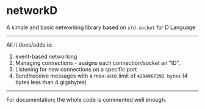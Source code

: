 # networkD
A simple and basic networking library based on `std.socket` for D Language

---

All it does/adds is:
1. event-based networking
2. Managing connections - assigns each connection/socket an "ID".
3. Listening for new connections on a specific port
4. Send/receive messages with a max-size limit of `4294967292 bytes` (4 bytes less than 4 gigabytes)  
  
---

For documentation; the whole code is commented well enough.

